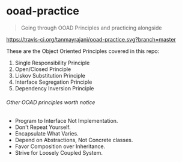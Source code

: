 # ooad-practice
>Going through OOAD Principles and practicing alongside

https://travis-ci.org/tanmayrajani/ooad-practice.svg?branch=master

These are the Object Oriented Principles covered in this repo:

1. Single Responsibility Principle
2. Open/Closed Principle
3. Liskov Substitution Principle
4. Interface Segregation Principle
5. Dependency Inversion Principle

###### Other OOAD principles worth notice

* Program to Interface Not Implementation.
* Don't Repeat Yourself.
* Encapsulate What Varies.
* Depend on Abstractions, Not Concrete classes.
* Favor Composition over Inheritance.
* Strive for Loosely Coupled System.
